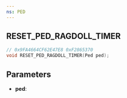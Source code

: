 ```yaml
---
ns: PED
---
```

## RESET_PED_RAGDOLL_TIMER

```c
// 0x9FA4664CF62E47E8 0xF2865370
void RESET_PED_RAGDOLL_TIMER(Ped ped);
```

## Parameters
* **ped**:
